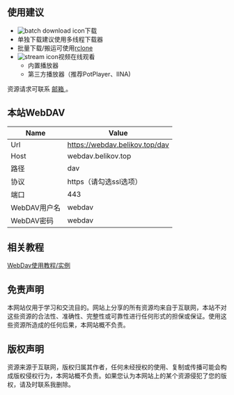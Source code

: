 ## 使用建议

-  ![batch download icon](https://api.iconify.design/ph:download-fill.svg)下载
  - 单独下载建议使用多线程下载器
  - 批量下载/搬运可使用[rclone](https://rclone.org/)
- ![stream icon](https://api.iconify.design/material-symbols:youtube-tv.svg)视频在线观看
  - 内置播放器
  - 第三方播放器（推荐PotPlayer、IINA)

资源请求可联系 [ 邮箱 ](mailto:g1517705600@qq.com)。

## **本站WebDAV**

| **Name**     | **Value**                      |
| ------------ | ------------------------------ |
| Url          | https://webdav.belikov.top/dav |
| Host         | webdav.belikov.top             |
| 路径         | dav                            |
| 协议         | https（请勾选ssl选项）         |
| 端口         | 443                            |
| WebDAV用户名 | webdav                         |
| WebDAV密码   | webdav                         |

## **相关教程**

[WebDav使用教程/实例](https://belikov.top/UMVSXIJD1mTP)

## **免责声明**

本网站仅用于学习和交流目的。网站上分享的所有资源均来自于互联网，本站不对这些资源的合法性、准确性、完整性或可靠性进行任何形式的担保或保证。使用这些资源所造成的任何后果，本网站概不负责。

## **版权声明**

资源来源于互联网，版权归属其作者，任何未经授权的使用、复制或传播可能会构成版权侵权行为，本网站概不负责。如果您认为本网站上的某个资源侵犯了您的版权，请及时联系我删除。
